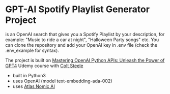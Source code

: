 # GPT-AI Spotify Playlist Generator Project

is an OpenAI search that gives you a Spotify Playlist by your description, for example: "Music to ride a car at night", "Halloween Party songs" etc. You can clone the repository and add your OpenAI key in .env file (check the .env_example for syntax).

The project is built on [Mastering OpenAI Python APIs: Unleash the Power of GPT4](https://www.udemy.com/course/mastering-openai) Udemy course with [Colt Steele](https://www.udemy.com/course/mastering-openai/#instructor-1)

- built in Python3
- uses OpenAI (model text-embedding-ada-002)
- uses [Atlas Nomic AI](https://atlas.nomic.ai/)
